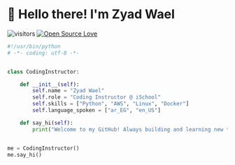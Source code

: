 # 👋 Hello there! I'm Zyad Wael

![visitors](https://visitor-badge.laobi.icu/badge?page_id=zyad-wael.zyad-wael)
[![Open Source Love](https://badges.frapsoft.com/os/v1/open-source.svg?v=102)](https://github.com/ellerbrock/open-source-badge/)

```python
#!/usr/bin/python
# -*- coding: utf-8 -*-


class CodingInstructor:

    def __init__(self):
        self.name = "Zyad Wael"
        self.role = "Coding Instructor @ iSchool"
        self.skills = ["Python", "AWS", "Linux", "Docker"]
        self.language_spoken = ["ar_EG", "en_US"]

    def say_hi(self):
        print("Welcome to my GitHub! Always building and learning new things in tech.")


me = CodingInstructor()
me.say_hi()
